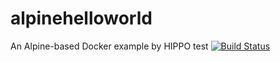 # alpinehelloworld
An Alpine-based Docker example
by HIPPO
test
[![Build Status](http://ip10-0-1-3-cb4jsn6epq70fuvum9a0-8080.direct.docker.labs.eazytraining.fr/buildStatus/icon?job=alpinehelloworld)](http://ip10-0-1-3-cb4jsn6epq70fuvum9a0-8080.direct.docker.labs.eazytraining.fr/job/alpinehelloworld/)
